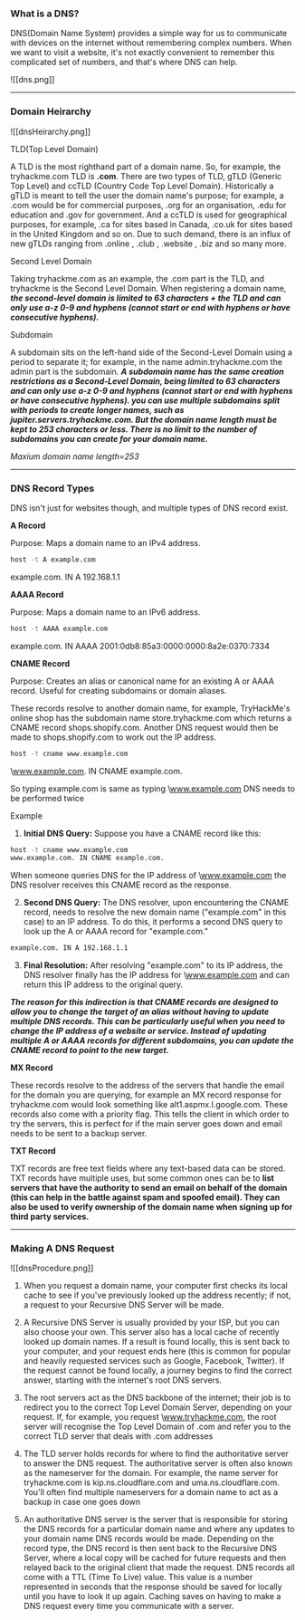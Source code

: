 
### What is a DNS?

DNS(Domain Name System) provides a simple way for us to communicate with devices on the internet without remembering complex numbers.
When we want to visit a website, it's not exactly convenient to remember this complicated set of numbers, and that's where DNS can help.

![[dns.png]]


---

### Domain Heirarchy

![[dnsHeirarchy.png]]


TLD(Top Level Domain)

A TLD is the most righthand part of a domain name. So, for example, the tryhackme.com TLD is **.com**. There are two types of TLD, gTLD (Generic Top Level) and ccTLD (Country Code Top Level Domain). Historically a gTLD is meant to tell the user the domain name's purpose; for example, a .com would be for commercial purposes, .org for an organisation, .edu for education and .gov for government. And a ccTLD is used for geographical purposes, for example, .ca for sites based in Canada, .co.uk for sites based in the United Kingdom and so on. Due to such demand, there is an influx of new gTLDs ranging from .online , .club , .website , .biz and so many more.

Second Level Domain

Taking tryhackme.com as an example, the .com part is the TLD, and tryhackme is the Second Level Domain. When registering a domain name, ***the second-level domain is limited to 63 characters + the TLD and can only use a-z 0-9 and hyphens (cannot start or end with hyphens or have consecutive hyphens).***

Subdomain

A subdomain sits on the left-hand side of the Second-Level Domain using a period to separate it; for example, in the name admin.tryhackme.com the admin part is the subdomain. ***A subdomain name has the same creation restrictions as a Second-Level Domain, being limited to 63 characters and can only use a-z 0-9 and hyphens (cannot start or end with hyphens or have consecutive hyphens). you can use multiple subdomains split with periods to create longer names, such as jupiter.servers.tryhackme.com. But the domain name length must be kept to 253 characters or less. There is no limit to the number of subdomains you can create for your domain name.***

*Maxium domain name length=253*


---

### DNS Record Types

DNS isn't just for websites though, and multiple types of DNS record exist.


**A Record**

Purpose: Maps a domain name to an IPv4 address.

```sh
host -t A example.com
```

example.com.   IN   A   192.168.1.1

**AAAA Record**

Purpose: Maps a domain name to an IPv6 address.

```sh
host -t AAAA example.com
```

example.com.   IN   AAAA   2001:0db8:85a3:0000:0000:8a2e:0370:7334

**CNAME Record**

Purpose: Creates an alias or canonical name for an existing A or AAAA record. Useful for creating subdomains or domain aliases.

These records resolve to another domain name, for example, TryHackMe's online shop has the subdomain name store.tryhackme.com which returns a CNAME record shops.shopify.com. Another DNS request would then be made to shops.shopify.com to work out the IP address.

```sh
host -t cname www.example.com
```

\www.example.com.   IN   CNAME   example.com.

So typing example.com is same as typing \www.example.com
DNS needs to be performed twice

Example

1) **Initial DNS Query:** Suppose you have a CNAME record like this:
```sh
host -t cname www.example.com
www.example.com. IN CNAME example.com.
```

When someone queries DNS for the IP address of \www.example.com the DNS resolver receives this CNAME record as the response.


2) **Second DNS Query:** The DNS resolver, upon encountering the CNAME record, needs to resolve the new domain name ("example.com" in this case) to an IP address. To do this, it performs a second DNS query to look up the A or AAAA record for "example.com."

```sh
example.com. IN A 192.168.1.1
```

3) **Final Resolution:** After resolving "example.com" to its IP address, the DNS resolver finally has the IP address for \www.example.com and can return this IP address to the original query.


***The reason for this indirection is that CNAME records are designed to allow you to change the target of an alias without having to update multiple DNS records. This can be particularly useful when you need to change the IP address of a website or service. Instead of updating multiple A or AAAA records for different subdomains, you can update the CNAME record to point to the new target.***

**MX Record**

These records resolve to the address of the servers that handle the email for the domain you are querying, for example an MX record response for tryhackme.com would look something like alt1.aspmx.l.google.com. These records also come with a priority flag. This tells the client in which order to try the servers, this is perfect for if the main server goes down and email needs to be sent to a backup server.

**TXT Record**

TXT records are free text fields where any text-based data can be stored. TXT records have multiple uses, but some common ones can be to **list servers that have the authority to send an email on behalf of the domain (this can help in the battle against spam and spoofed email). They can also be used to verify ownership of the domain name when signing up for third party services.**


---

### Making A DNS Request

![[dnsProcedure.png]]


1) When you request a domain name, your computer first checks its local cache to see if you've previously looked up the address recently; if not, a request to your Recursive DNS Server will be made.

2) A Recursive DNS Server is usually provided by your ISP, but you can also choose your own. This server also has a local cache of recently looked up domain names. If a result is found locally, this is sent back to your computer, and your request ends here (this is common for popular and heavily requested services such as Google, Facebook, Twitter). If the request cannot be found locally, a journey begins to find the correct answer, starting with the internet's root DNS servers.
3) The root servers act as the DNS backbone of the internet; their job is to redirect you to the correct Top Level Domain Server, depending on your request. If, for example, you request \www.tryhackme.com, the root server will recognise the Top Level Domain of .com and refer you to the correct TLD server that deals with .com addresses
4) The TLD server holds records for where to find the authoritative server to answer the DNS request. The authoritative server is often also known as the nameserver for the domain. For example, the name server for tryhackme.com is kip.ns.cloudflare.com and uma.ns.cloudflare.com. You'll often find multiple nameservers for a domain name to act as a backup in case one goes down
5) An authoritative DNS server is the server that is responsible for storing the DNS records for a particular domain name and where any updates to your domain name DNS records would be made. Depending on the record type, the DNS record is then sent back to the Recursive DNS Server, where a local copy will be cached for future requests and then relayed back to the original client that made the request. DNS records all come with a TTL (Time To Live) value. This value is a number represented in seconds that the response should be saved for locally until you have to look it up again. Caching saves on having to make a DNS request every time you communicate with a server.